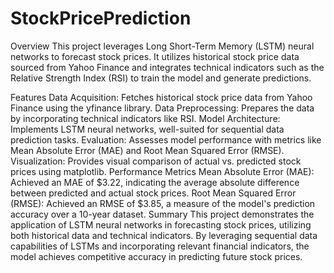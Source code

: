 # StockPricePrediction
Overview
This project leverages Long Short-Term Memory (LSTM) neural networks to forecast stock prices. It utilizes historical stock price data sourced from Yahoo Finance and integrates technical indicators such as the Relative Strength Index (RSI) to train the model and generate predictions.

Features
Data Acquisition: Fetches historical stock price data from Yahoo Finance using the yfinance library.
Data Preprocessing: Prepares the data by incorporating technical indicators like RSI.
Model Architecture: Implements LSTM neural networks, well-suited for sequential data prediction tasks.
Evaluation: Assesses model performance with metrics like Mean Absolute Error (MAE) and Root Mean Squared Error (RMSE).
Visualization: Provides visual comparison of actual vs. predicted stock prices using matplotlib.
Performance Metrics
Mean Absolute Error (MAE): Achieved an MAE of $3.22, indicating the average absolute difference between predicted and actual stock prices.
Root Mean Squared Error (RMSE): Achieved an RMSE of $3.85, a measure of the model's prediction accuracy over a 10-year dataset.
Summary
This project demonstrates the application of LSTM neural networks in forecasting stock prices, utilizing both historical data and technical indicators. By leveraging sequential data capabilities of LSTMs and incorporating relevant financial indicators, the model achieves competitive accuracy in predicting future stock prices.
